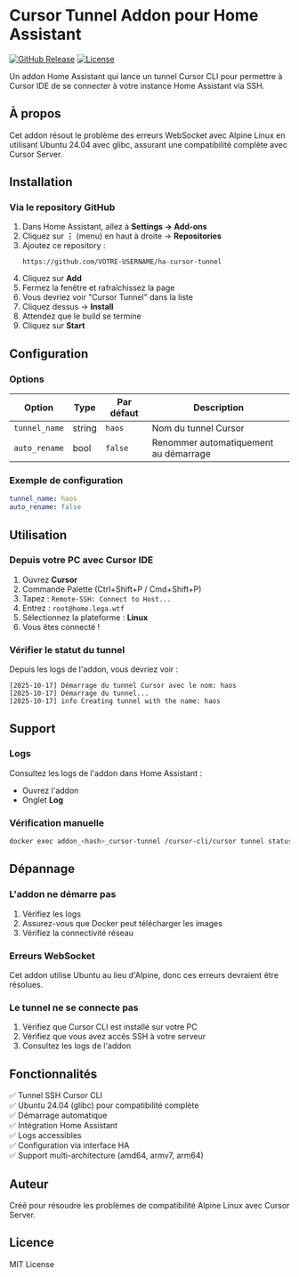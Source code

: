 # Cursor Tunnel Addon pour Home Assistant

[![GitHub Release][releases-shield]][releases]
[![License][license-shield]](LICENSE)

Un addon Home Assistant qui lance un tunnel Cursor CLI pour permettre à Cursor IDE de se connecter à votre instance Home Assistant via SSH.

## À propos

Cet addon résout le problème des erreurs WebSocket avec Alpine Linux en utilisant Ubuntu 24.04 avec glibc, assurant une compatibilité complète avec Cursor Server.

## Installation

### Via le repository GitHub

1. Dans Home Assistant, allez à **Settings → Add-ons**
2. Cliquez sur **⋮** (menu) en haut à droite → **Repositories**
3. Ajoutez ce repository :
   ```
   https://github.com/VOTRE-USERNAME/ha-cursor-tunnel
   ```
4. Cliquez sur **Add**
5. Fermez la fenêtre et rafraîchissez la page
6. Vous devriez voir "Cursor Tunnel" dans la liste
7. Cliquez dessus → **Install**
8. Attendez que le build se termine
9. Cliquez sur **Start**

## Configuration

### Options

| Option | Type | Par défaut | Description |
|--------|------|------------|-------------|
| `tunnel_name` | string | `haos` | Nom du tunnel Cursor |
| `auto_rename` | bool | `false` | Renommer automatiquement au démarrage |

### Exemple de configuration

```yaml
tunnel_name: haos
auto_rename: false
```

## Utilisation

### Depuis votre PC avec Cursor IDE

1. Ouvrez **Cursor**
2. Commande Palette (Ctrl+Shift+P / Cmd+Shift+P)
3. Tapez : `Remote-SSH: Connect to Host...`
4. Entrez : `root@home.lega.wtf`
5. Sélectionnez la plateforme : **Linux**
6. Vous êtes connecté !

### Vérifier le statut du tunnel

Depuis les logs de l'addon, vous devriez voir :
```
[2025-10-17] Démarrage du tunnel Cursor avec le nom: haos
[2025-10-17] Démarrage du tunnel...
[2025-10-17] info Creating tunnel with the name: haos
```

## Support

### Logs

Consultez les logs de l'addon dans Home Assistant :
- Ouvrez l'addon
- Onglet **Log**

### Vérification manuelle

```bash
docker exec addon_<hash>_cursor-tunnel /cursor-cli/cursor tunnel status
```

## Dépannage

### L'addon ne démarre pas

1. Vérifiez les logs
2. Assurez-vous que Docker peut télécharger les images
3. Vérifiez la connectivité réseau

### Erreurs WebSocket

Cet addon utilise Ubuntu au lieu d'Alpine, donc ces erreurs devraient être résolues.

### Le tunnel ne se connecte pas

1. Vérifiez que Cursor CLI est installé sur votre PC
2. Vérifiez que vous avez accès SSH à votre serveur
3. Consultez les logs de l'addon

## Fonctionnalités

✅ Tunnel SSH Cursor CLI  
✅ Ubuntu 24.04 (glibc) pour compatibilité complète  
✅ Démarrage automatique  
✅ Intégration Home Assistant  
✅ Logs accessibles  
✅ Configuration via interface HA  
✅ Support multi-architecture (amd64, armv7, arm64)  

## Auteur

Créé pour résoudre les problèmes de compatibilité Alpine Linux avec Cursor Server.

## Licence

MIT License

[releases-shield]: https://img.shields.io/github/release/VOTRE-USERNAME/ha-cursor-tunnel.svg
[releases]: https://github.com/VOTRE-USERNAME/ha-cursor-tunnel/releases
[license-shield]: https://img.shields.io/github/license/VOTRE-USERNAME/ha-cursor-tunnel.svg
